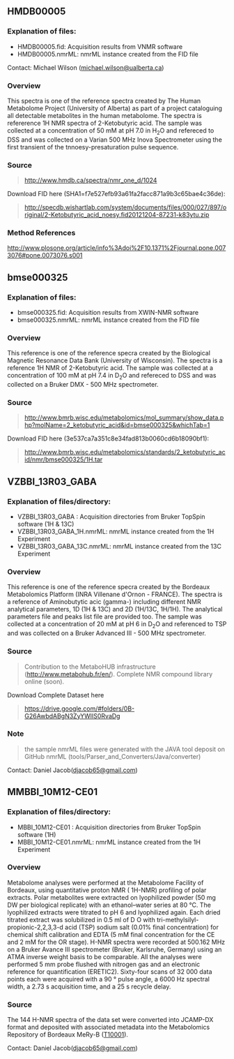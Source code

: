 
## HMDB00005

### Explanation of files:
- HMDB00005.fid:   Acquisition results from VNMR software
- HMDB00005.nmrML: nmrML instance created from the FID file

Contact: Michael Wilson (michael.wilson@ualberta.ca)

### Overview

This spectra is one of the reference spectra created by The Human Metabolome
Project (University of Alberta) as part of a project cataloguing all detectable
metabolites in the human metabolome. The spectra is refererence 1H NMR spectra
of 2-Ketobutyric acid. The sample was collected at a concentration of 50 mM at
pH 7.0 in H<sub>2</sub>O and refereced to DSS and was collected on a Varian 500
MHz Inova Spectrometer using the first transient of the tnnoesy-presaturation
pulse sequence.

### Source
> http://www.hmdb.ca/spectra/nmr_one_d/1024

Download FID here (SHA1=f7e527efb93a61fa2facc871a9b3c65bae4c36de):
> http://specdb.wishartlab.com/system/documents/files/000/027/897/original/2-Ketobutyric_acid_noesy.fid20121204-87231-k83ytu.zip

### Method References
http://www.plosone.org/article/info%3Adoi%2F10.1371%2Fjournal.pone.0073076#pone.0073076.s001


## bmse000325

### Explanation of files:
- bmse000325.fid:   Acquisition results from XWIN-NMR software
- bmse000325.nmrML: nmrML instance created from the FID file

### Overview

This reference is one of the reference specra created by the Biological Magnetic 
Resonance Data Bank (University of Wisconsin). The spectra is a reference 1H NMR
of 2-Ketobutyric acid. The sample was collected at a concentration of 100 mM at 
pH 7.4 in D<sub>2</sub>O and refereced to DSS and was collected on a Bruker DMX -
500 MHz spectrometer.

### Source
> http://www.bmrb.wisc.edu/metabolomics/mol_summary/show_data.php?molName=2_ketobutyric_acid&id=bmse000325&whichTab=1

Download FID here (3e537ca7a351c8e34fad813b0060cd6b18090bf1):
> http://www.bmrb.wisc.edu/metabolomics/standards/2_ketobutyric_acid/nmr/bmse000325/1H.tar


## VZBBI_13R03_GABA

### Explanation of files/directory:
- VZBBI_13R03_GABA : Acquisition directories from Bruker TopSpin software (1H & 13C)
- VZBBI_13R03_GABA_1H.nmrML: nmrML instance created from the 1H Experiment
- VZBBI_13R03_GABA_13C.nmrML: nmrML instance created from the 13C Experiment

### Overview

This reference is one of the reference specra created by the Bordeaux Metabolomics Platform (INRA Villenane d'Ornon - FRANCE).
The spectra is a reference of Aminobutytic acic (gamma-) including different NMR analytical parameters, 1D (1H & 13C) and 2D (1H/13C, 1H/1H). The analytical parameters file and peaks list file are provided too. The sample was collected at a concentration of 20 mM at 
pH 6 in D<sub>2</sub>O and referenced to TSP and was collected on a Bruker Advanced III - 500 MHz spectrometer.

### Source
> Contribution to the MetaboHUB infrastructure (http://www.metabohub.fr/en/). Complete NMR compound library online (soon).

Download Complete Dataset here
> https://drive.google.com/#folders/0B-G26AwbdABgN3ZyYWlIS0RvaDg

### Note
> the sample nmrML files were generated with the JAVA tool deposit on GitHub nmrML (tools/Parser_and_Converters/Java/converter)

Contact: Daniel Jacob(djacob65@gmail.com)

## MMBBI_10M12-CE01

### Explanation of files/directory:
- MBBI_10M12-CE01 : Acquisition directories from Bruker TopSpin software (1H)
- MBBI_10M12-CE01.nmrML: nmrML instance created from the 1H Experiment


### Overview
Metabolome analyses were performed at the Metabolome Facility of Bordeaux, using quantitative proton NMR ( 1H-NMR) profiling of  polar extracts. Polar metabolites were extracted on lyophilized powder (50 mg DW per biological replicate) with an ethanol–water series at 80 °C. The lyophilized extracts were titrated to pH 6 and lyophilized again. Each dried titrated extract was solubilized in 0.5 ml of D O with tri-methylsilyl-propionic-2,2,3,3-d  acid (TSP) sodium salt (0.01% final concentration) for chemical shift calibration and EDTA (5 mM final concentration for the CE and 2 mM for the OR stage). H-NMR spectra were recorded at 500.162 MHz on a Bruker Avance III spectrometer (Bruker, Karlsruhe, Germany) using an ATMA inverse weight basis to be comparable. All the analyses were performed 5 mm probe flushed with nitrogen gas and an electronic reference for quantification (ERETIC2). Sixty-four scans of  32 000 data points each were acquired with a 90 ° pulse angle, a 6000 Hz spectral width, a 2.73 s acquisition time, and a 25 s recycle delay.

### Source
The 144 H-NMR spectra of  the data set were converted into JCAMP-DX format and deposited with associated metadata into the Metabolomics Repository of  Bordeaux MeRy-B (<a href=" http://www.cbib.u-bordeaux2.fr/MERYB/res/project/T10001" target="_blank">T10001</a>). 

Contact: Daniel Jacob(djacob65@gmail.com)
